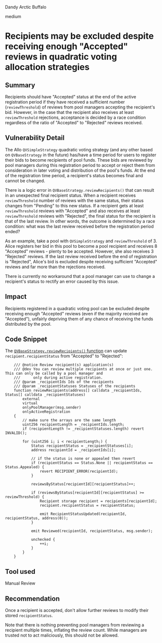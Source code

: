 Dandy Arctic Buffalo

medium

# Recipients may be excluded despite receiving enough "Accepted" reviews in quadratic voting allocation strategies
## Summary
Recipients should have "Accepted" status at the end of the active registration period if they have received a sufficient number (`reviewThreshold`) of reviews from pool managers accepting the recipient's bid. However, in the case that the recipient also receives at least `reviewThreshold` rejections, acceptance is decided by a race condition regardless of the ratio of "Accepted" to "Rejected" reviews received.

## Vulnerability Detail
The Allo `QVSimpleStrategy` quadratic voting strategy (and any other based on `QVBaseStrategy` in the future) has/have a time period for users to register their bids to become recipients of pool funds. These bids are reviewed by pool managers during this registration period to accept or reject them from consideration in later voting and distribution of the pool's funds. At the end of the registration time period, a recipient's status becomes final and cannot be changed.  

There is a logic error in `QVBaseStrategy.reviewRecipients()` that can result in an unexpected final recipient status. When a recipient receives `reviewThreshold` number of reviews with the same status, their status changes from "Pending" to this new status. If a recipient gets at least `reviewThreshold` reviews with "Accepted" and also receives at least `reviewThreshold` reviews with "Rejected", the final status for the recipient is that of the last review. In other words, the outcome is determined by a race condition: what was the last review received before the registration period ended? 

As an example, take a pool with `QVSimpleStrategy` and `reviewThreshold` of 3. Alice registers her bid in this pool to become a pool recipient and receives 8 "Accepted" reviews - plenty to be accepted. However, she also receives 3 "Rejected" reviews. If the last review received before the end of registration is "Rejected", Alice's bid is excluded despite receiving sufficient "Accepted" reviews and far more than the rejections received.

There is currently no workaround that a pool manager can use to change a recipient's status to rectify an error caused by this issue.

## Impact
Recipients registered in a quadratic voting pool can be excluded despite receiving enough "Accepted" reviews (even if the majority received are "Accepted"), unfairly depriving them of any chance of receiving the funds distributed by the pool.

## Code Snippet
The [`QVBaseStrategy.reviewRecipients()` function](https://github.com/allo-protocol/allo-v2/blob/851571c27df5c16f6586ece2a1cb6fd0acf04ec9/contracts/strategies/qv-base/QVBaseStrategy.sol#L249C1-L288C6) can update `recipient.recipientStatus` from "Accepted" to "Rejected":
```solidity
    /// @notice Review recipient(s) application(s)
    /// @dev You can review multiple recipients at once or just one. This can only be called by a pool manager and
    ///      only during active registration.
    /// @param _recipientIds Ids of the recipients
    /// @param _recipientStatuses Statuses of the recipients
    function reviewRecipients(address[] calldata _recipientIds, Status[] calldata _recipientStatuses)
        external
        virtual
        onlyPoolManager(msg.sender)
        onlyActiveRegistration
    {
        // make sure the arrays are the same length
        uint256 recipientLength = _recipientIds.length;
        if (recipientLength != _recipientStatuses.length) revert INVALID();

        for (uint256 i; i < recipientLength;) {
            Status recipientStatus = _recipientStatuses[i];
            address recipientId = _recipientIds[i];

            // if the status is none or appealed then revert
            if (recipientStatus == Status.None || recipientStatus == Status.Appealed) {
                revert RECIPIENT_ERROR(recipientId);
            }

            reviewsByStatus[recipientId][recipientStatus]++;

            if (reviewsByStatus[recipientId][recipientStatus] >= reviewThreshold) {
                Recipient storage recipient = recipients[recipientId];
                recipient.recipientStatus = recipientStatus;

                emit RecipientStatusUpdated(recipientId, recipientStatus, address(0));
            }

            emit Reviewed(recipientId, recipientStatus, msg.sender);

            unchecked {
                ++i;
            }
        }
    }
```

## Tool used

Manual Review

## Recommendation
Once a recipient is accepted, don't allow further reviews to modify their stored `recipientStatus`.

Note that there is nothing preventing pool managers from reviewing a recipient multiple times, inflating the review count. While managers are trusted not to act maliciously, this should not be allowed.
